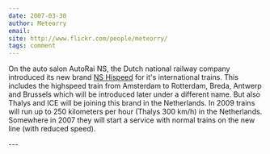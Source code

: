 ```yaml
---
date: 2007-03-30
author: Meteorry
email: 
site: http://www.flickr.com/people/meteorry/
tags: comment
---
```


<p>
On the auto salon AutoRai NS, the Dutch national railway company introduced its new brand <a href="http://www.flickr.com/photos/meteorry/439041743/">NS Hispeed</a> for it's international trains. This includes the highspeed train from Amsterdam to Rotterdam, Breda, Antwerp and Brussels which will be introduced later under a different name. But also Thalys and ICE will be joining this brand in the Netherlands. In 2009 trains will run up to 250 kilometers per hour (Thalys 300 km/h) in the Netherlands. Somewhere in 2007 they will start a service with normal trains on the new line (with reduced speed). 
</p>
---